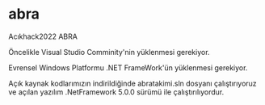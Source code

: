 # abra
Acıkhack2022 ABRA

Öncelikle Visual Studio Comminity'nin yüklenmesi gerekiyor.

Evrensel Windows Platformu .NET FrameWork'ün yüklenmesi gerekiyor. 

Açık kaynak kodlarımızın indirildiğinde abratakimi.sln dosyanı çalıştırıyoruz ve açılan yazılım .NetFramework 5.0.0 sürümü ile çalıştırılıyordur.


